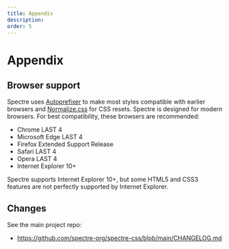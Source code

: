 ```yaml
---
title: Appendix
description: 
order: 5
---
```


# Appendix

## Browser support

Spectre uses [Autoprefixer](https://github.com/postcss/autoprefixer) to make most styles compatible with earlier browsers and [Normalize.css](https://necolas.github.io/normalize.css/) for CSS resets. Spectre is designed for modern browsers. For best compatibility, these browsers are recommended:

* Chrome LAST 4
* Microsoft Edge LAST 4
* Firefox Extended Support Release
* Safari LAST 4
* Opera LAST 4
* Internet Explorer 10+

Spectre supports Internet Explorer 10+, but some HTML5 and CSS3 features are not perfectly supported by Internet Explorer.

## Changes

See the main project repo:

- https://github.com/spectre-org/spectre-css/blob/main/CHANGELOG.md
